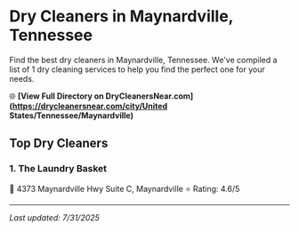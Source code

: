 # Dry Cleaners in Maynardville, Tennessee

Find the best dry cleaners in Maynardville, Tennessee. We've compiled a list of 1 dry cleaning services to help you find the perfect one for your needs.

🌐 **[View Full Directory on DryCleanersNear.com](https://drycleanersnear.com/city/United States/Tennessee/Maynardville)**

## Top Dry Cleaners

### 1. The Laundry Basket
📍 4373 Maynardville Hwy Suite C, Maynardville
⭐ Rating: 4.6/5


---

*Last updated: 7/31/2025*
